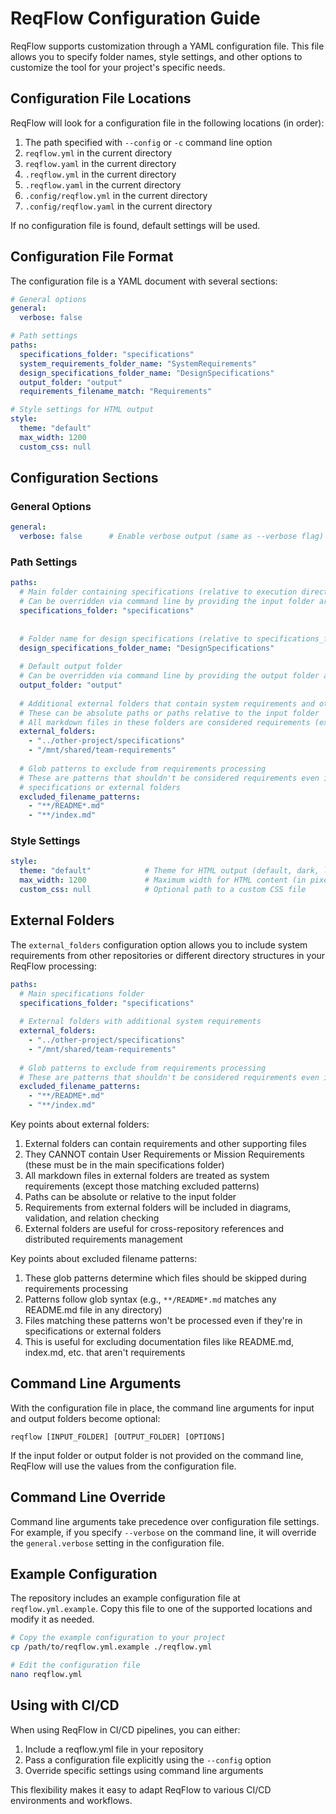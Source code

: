 # ReqFlow Configuration Guide

ReqFlow supports customization through a YAML configuration file. This file allows you to specify folder names, style settings, and other options to customize the tool for your project's specific needs.

## Configuration File Locations

ReqFlow will look for a configuration file in the following locations (in order):

1. The path specified with `--config` or `-c` command line option
2. `reqflow.yml` in the current directory
3. `reqflow.yaml` in the current directory
4. `.reqflow.yml` in the current directory
5. `.reqflow.yaml` in the current directory
6. `.config/reqflow.yml` in the current directory
7. `.config/reqflow.yaml` in the current directory

If no configuration file is found, default settings will be used.

## Configuration File Format

The configuration file is a YAML document with several sections:

```yaml
# General options
general:
  verbose: false

# Path settings
paths:
  specifications_folder: "specifications"
  system_requirements_folder_name: "SystemRequirements"
  design_specifications_folder_name: "DesignSpecifications"
  output_folder: "output"
  requirements_filename_match: "Requirements"

# Style settings for HTML output
style:
  theme: "default"
  max_width: 1200
  custom_css: null
```

## Configuration Sections

### General Options

```yaml
general:
  verbose: false      # Enable verbose output (same as --verbose flag)
```

### Path Settings

```yaml
paths:
  # Main folder containing specifications (relative to execution directory)
  # Can be overridden via command line by providing the input folder argument
  specifications_folder: "specifications"
  
  
  # Folder name for design specifications (relative to specifications_folder)
  design_specifications_folder_name: "DesignSpecifications"
  
  # Default output folder
  # Can be overridden via command line by providing the output folder argument
  output_folder: "output"
  
  # Additional external folders that contain system requirements and other files
  # These can be absolute paths or paths relative to the input folder
  # All markdown files in these folders are considered requirements (except excluded patterns)
  external_folders:
    - "../other-project/specifications"
    - "/mnt/shared/team-requirements"
    
  # Glob patterns to exclude from requirements processing
  # These are patterns that shouldn't be considered requirements even if they're in 
  # specifications or external folders
  excluded_filename_patterns:
    - "**/README*.md"
    - "**/index.md"
```

### Style Settings

```yaml
style:
  theme: "default"            # Theme for HTML output (default, dark, light)
  max_width: 1200             # Maximum width for HTML content (in pixels)
  custom_css: null            # Optional path to a custom CSS file
```

## External Folders

The `external_folders` configuration option allows you to include system requirements from other repositories or different directory structures in your ReqFlow processing:

```yaml
paths:
  # Main specifications folder
  specifications_folder: "specifications"
  
  # External folders with additional system requirements
  external_folders:
    - "../other-project/specifications"
    - "/mnt/shared/team-requirements"
    
  # Glob patterns to exclude from requirements processing
  # These are patterns that shouldn't be considered requirements even if they're in specifications or external folders
  excluded_filename_patterns:
    - "**/README*.md"
    - "**/index.md"
```

Key points about external folders:

1. External folders can contain requirements and other supporting files
2. They CANNOT contain User Requirements or Mission Requirements (these must be in the main specifications folder)
3. All markdown files in external folders are treated as system requirements (except those matching excluded patterns)
4. Paths can be absolute or relative to the input folder
5. Requirements from external folders will be included in diagrams, validation, and relation checking
6. External folders are useful for cross-repository references and distributed requirements management

Key points about excluded filename patterns:

1. These glob patterns determine which files should be skipped during requirements processing
2. Patterns follow glob syntax (e.g., `**/README*.md` matches any README.md file in any directory)
3. Files matching these patterns won't be processed even if they're in specifications or external folders
4. This is useful for excluding documentation files like README.md, index.md, etc. that aren't requirements

## Command Line Arguments

With the configuration file in place, the command line arguments for input and output folders become optional:

```
reqflow [INPUT_FOLDER] [OUTPUT_FOLDER] [OPTIONS]
```

If the input folder or output folder is not provided on the command line, ReqFlow will use the values from the configuration file.

## Command Line Override

Command line arguments take precedence over configuration file settings. For example, if you specify `--verbose` on the command line, it will override the `general.verbose` setting in the configuration file.

## Example Configuration

The repository includes an example configuration file at `reqflow.yml.example`. Copy this file to one of the supported locations and modify it as needed.

```bash
# Copy the example configuration to your project
cp /path/to/reqflow.yml.example ./reqflow.yml

# Edit the configuration file
nano reqflow.yml
```

## Using with CI/CD

When using ReqFlow in CI/CD pipelines, you can either:

1. Include a reqflow.yml file in your repository
2. Pass a configuration file explicitly using the `--config` option
3. Override specific settings using command line arguments

This flexibility makes it easy to adapt ReqFlow to various CI/CD environments and workflows.